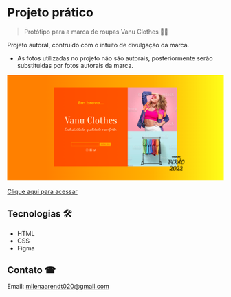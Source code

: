 # Projeto prático
> Protótipo para a marca de roupas Vanu Clothes 👗✨

Projeto autoral, contruído com o intuito de divulgação da marca.

* As fotos utilizadas no projeto não são autorais, posteriormente serão substituidas por fotos autorais da marca.

![preview](./.github/preview.png)

[Clique aqui para acessar](https://milenarendt.github.io/VanuClothes-coming-soon)


## Tecnologias 🛠

- HTML
- CSS
- Figma


## Contato ☎

Email: milenaarendt020@gmail.com 